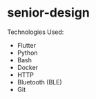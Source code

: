 # senior-design
Technologies Used:
- Flutter
- Python
- Bash
- Docker
- HTTP
- Bluetooth (BLE)
- Git
